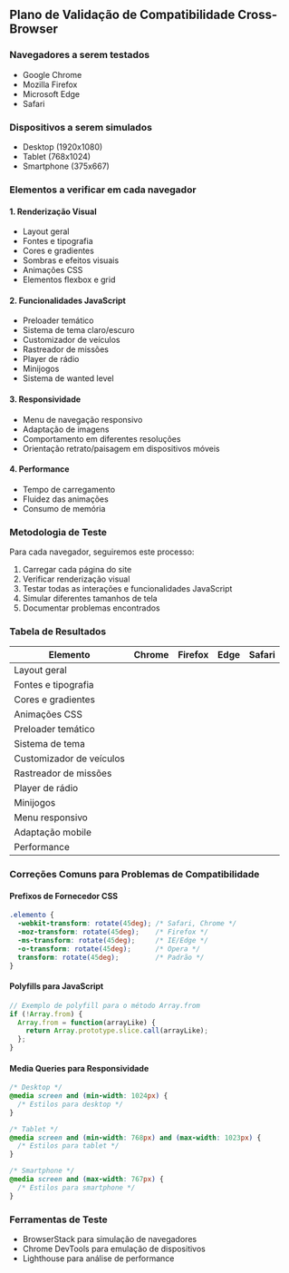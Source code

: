 ## Plano de Validação de Compatibilidade Cross-Browser

### Navegadores a serem testados
- Google Chrome
- Mozilla Firefox
- Microsoft Edge
- Safari

### Dispositivos a serem simulados
- Desktop (1920x1080)
- Tablet (768x1024)
- Smartphone (375x667)

### Elementos a verificar em cada navegador

#### 1. Renderização Visual
- Layout geral
- Fontes e tipografia
- Cores e gradientes
- Sombras e efeitos visuais
- Animações CSS
- Elementos flexbox e grid

#### 2. Funcionalidades JavaScript
- Preloader temático
- Sistema de tema claro/escuro
- Customizador de veículos
- Rastreador de missões
- Player de rádio
- Minijogos
- Sistema de wanted level

#### 3. Responsividade
- Menu de navegação responsivo
- Adaptação de imagens
- Comportamento em diferentes resoluções
- Orientação retrato/paisagem em dispositivos móveis

#### 4. Performance
- Tempo de carregamento
- Fluidez das animações
- Consumo de memória

### Metodologia de Teste

Para cada navegador, seguiremos este processo:
1. Carregar cada página do site
2. Verificar renderização visual
3. Testar todas as interações e funcionalidades JavaScript
4. Simular diferentes tamanhos de tela
5. Documentar problemas encontrados

### Tabela de Resultados

| Elemento | Chrome | Firefox | Edge | Safari |
|----------|--------|---------|------|--------|
| Layout geral | | | | |
| Fontes e tipografia | | | | |
| Cores e gradientes | | | | |
| Animações CSS | | | | |
| Preloader temático | | | | |
| Sistema de tema | | | | |
| Customizador de veículos | | | | |
| Rastreador de missões | | | | |
| Player de rádio | | | | |
| Minijogos | | | | |
| Menu responsivo | | | | |
| Adaptação mobile | | | | |
| Performance | | | | |

### Correções Comuns para Problemas de Compatibilidade

#### Prefixos de Fornecedor CSS
```css
.elemento {
  -webkit-transform: rotate(45deg); /* Safari, Chrome */
  -moz-transform: rotate(45deg);    /* Firefox */
  -ms-transform: rotate(45deg);     /* IE/Edge */
  -o-transform: rotate(45deg);      /* Opera */
  transform: rotate(45deg);         /* Padrão */
}
```

#### Polyfills para JavaScript
```javascript
// Exemplo de polyfill para o método Array.from
if (!Array.from) {
  Array.from = function(arrayLike) {
    return Array.prototype.slice.call(arrayLike);
  };
}
```

#### Media Queries para Responsividade
```css
/* Desktop */
@media screen and (min-width: 1024px) {
  /* Estilos para desktop */
}

/* Tablet */
@media screen and (min-width: 768px) and (max-width: 1023px) {
  /* Estilos para tablet */
}

/* Smartphone */
@media screen and (max-width: 767px) {
  /* Estilos para smartphone */
}
```

### Ferramentas de Teste
- BrowserStack para simulação de navegadores
- Chrome DevTools para emulação de dispositivos
- Lighthouse para análise de performance

